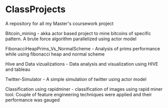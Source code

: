 ClassProjects
=============


A repository for all my Master's coursework project

Bitcoin_mining - akka actor based project to mine bitcoins of specific pattern. A brute force algorithm parallelized using actor model

FibonacciHeapPrims_Vs_NormalScheme	- Analysis of prims performance while using fibonacci heap and normal scheme

Hive and Data vizualizations - Data analysis and visualization using HIVE and tableau

Twitter-Simulator - A simple simulation of twitter using actor model

Classification using rapidminer - classification of images using rapid miner tool. Couple of feature engineering techniques were applied and their performance was gauged 
